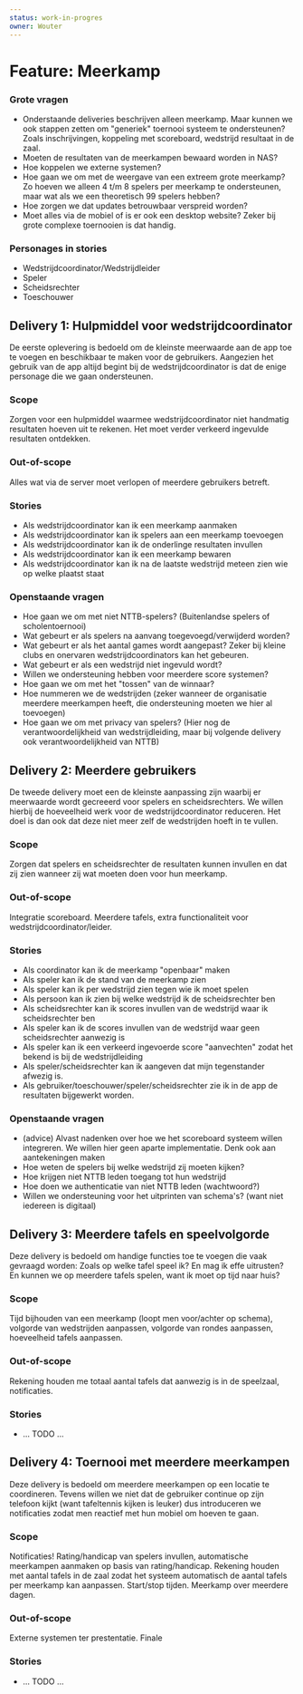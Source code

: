 ```yaml
---
status: work-in-progres
owner: Wouter
---
```


# Feature: Meerkamp

### Grote vragen
- Onderstaande deliveries beschrijven alleen meerkamp. Maar kunnen we ook stappen zetten om "generiek" toernooi systeem te ondersteunen? Zoals inschrijvingen, koppeling met scoreboard, wedstrijd resultaat in de zaal.
- Moeten de resultaten van de meerkampen bewaard worden in NAS?
- Hoe koppelen we externe systemen?
- Hoe gaan we om met de weergave van een extreem grote meerkamp? Zo hoeven we alleen 4 t/m 8 spelers per meerkamp te ondersteunen, maar wat als we een theoretisch 99 spelers hebben?
- Hoe zorgen we dat updates betrouwbaar verspreid worden?
- Moet alles via de mobiel of is er ook een desktop website? Zeker bij grote complexe toernooien is dat handig.

### Personages in stories
- Wedstrijdcoordinator/Wedstrijdleider
- Speler
- Scheidsrechter
- Toeschouwer

## Delivery 1: Hulpmiddel voor wedstrijdcoordinator

De eerste oplevering is bedoeld om de kleinste meerwaarde aan de app toe te voegen en beschikbaar te maken voor de gebruikers.
Aangezien het gebruik van de app altijd begint bij de wedstrijdcoordinator is dat de enige personage die we gaan ondersteunen. 

### Scope
Zorgen voor een hulpmiddel waarmee wedstrijdcoordinator niet handmatig resultaten hoeven uit te rekenen. Het moet verder verkeerd ingevulde resultaten ontdekken.

### Out-of-scope 
Alles wat via de server moet verlopen of meerdere gebruikers betreft.

### Stories
- Als wedstrijdcoordinator kan ik een meerkamp aanmaken
- Als wedstrijdcoordinator kan ik spelers aan een meerkamp toevoegen
- Als wedstrijdcoordinator kan ik de onderlinge resultaten invullen
- Als wedstrijdcoordinator kan ik een meerkamp bewaren
- Als wedstrijdcoordinator kan ik na de laatste wedstrijd meteen zien wie op welke plaatst staat

### Openstaande vragen
- Hoe gaan we om met niet NTTB-spelers? (Buitenlandse spelers of scholentoernooi)
- Wat gebeurt er als spelers na aanvang toegevoegd/verwijderd worden?
- Wat gebeurt er als het aantal games wordt aangepast? Zeker bij kleine clubs en onervaren wedstrijdcoordinators kan het gebeuren.
- Wat gebeurt er als een wedstrijd niet ingevuld wordt? 
- Willen we ondersteuning hebben voor meerdere score systemen?
- Hoe gaan we om met het "tossen" van de winnaar?
- Hoe nummeren we de wedstrijden (zeker wanneer de organisatie meerdere meerkampen heeft, die ondersteuning moeten we hier al toevoegen)
- Hoe gaan we om met privacy van spelers? (Hier nog de verantwoordelijkheid van wedstrijdleiding, maar bij volgende delivery ook verantwoordelijkheid van NTTB)

## Delivery 2: Meerdere gebruikers

De tweede delivery moet een de kleinste aanpassing zijn waarbij er meerwaarde wordt gecreeerd voor spelers en scheidsrechters.
We willen hierbij de hoeveelheid werk voor de wedstrijdcoordinator reduceren. Het doel is dan ook dat deze niet meer zelf de wedstrijden hoeft in te vullen.

### Scope
 Zorgen dat spelers en scheidsrechter de resultaten kunnen invullen en dat zij zien wanneer zij wat moeten doen voor hun meerkamp.

### Out-of-scope 
Integratie scoreboard. Meerdere tafels, extra functionaliteit voor wedstrijdcoordinator/leider.

### Stories
- Als coordinator kan ik de meerkamp "openbaar" maken
- Als speler kan ik de stand van de meerkamp zien
- Als speler kan ik per wedstrijd zien tegen wie ik moet spelen
- Als persoon kan ik zien bij welke wedstrijd ik de scheidsrechter ben
- Als scheidsrechter kan ik scores invullen van de wedstrijd waar ik scheidsrechter ben
- Als speler kan ik de scores invullen van de wedstrijd waar geen scheidsrechter aanwezig is
- Als speler kan ik een verkeerd ingevoerde score "aanvechten" zodat het bekend is bij de wedstrijdleiding
- Als speler/scheidsrechter kan ik aangeven dat mijn tegenstander afwezig is.
- Als gebruiker/toeschouwer/speler/scheidsrechter zie ik in de app de resultaten bijgewerkt worden.

### Openstaande vragen
- (advice) Alvast nadenken over hoe we het scoreboard systeem willen integreren. We willen hier geen aparte implementatie. Denk ook aan aantekeningen maken
- Hoe weten de spelers bij welke wedstrijd zij moeten kijken?
- Hoe krijgen niet NTTB leden toegang tot hun wedstrijd
- Hoe doen we authenticatie van niet NTTB leden (wachtwoord?)
- Willen we ondersteuning voor het uitprinten van schema's? (want niet iedereen is digitaal)

## Delivery 3: Meerdere tafels en speelvolgorde

Deze delivery is bedoeld om handige functies toe te voegen die vaak gevraagd worden: Zoals op welke tafel speel ik? En mag ik effe uitrusten? En kunnen we op meerdere tafels spelen, want ik moet op tijd naar huis?

### Scope 
Tijd bijhouden van een meerkamp (loopt men voor/achter op schema), volgorde van wedstrijden aanpassen, volgorde van rondes aanpassen, hoeveelheid tafels aanpassen.

### Out-of-scope
Rekening houden me totaal aantal tafels dat aanwezig is in de speelzaal, notificaties.

### Stories
- ... TODO ...

## Delivery 4: Toernooi met meerdere meerkampen

Deze delivery is bedoeld om meerdere meerkampen op een locatie te coordineren. 
Tevens willen we niet dat de gebruiker continue op zijn telefoon kijkt (want tafeltennis kijken is leuker) dus introduceren we notificaties zodat men reactief met hun mobiel om hoeven te gaan.

### Scope
Notificaties! Rating/handicap van spelers invullen, automatische meerkampen aanmaken op basis van rating/handicap. Rekening houden met aantal tafels in de zaal zodat het systeem automatisch de aantal tafels per meerkamp kan aanpassen. Start/stop tijden. Meerkamp over meerdere dagen.

### Out-of-scope
Externe systemen ter prestentatie. Finale

### Stories
- ... TODO ...